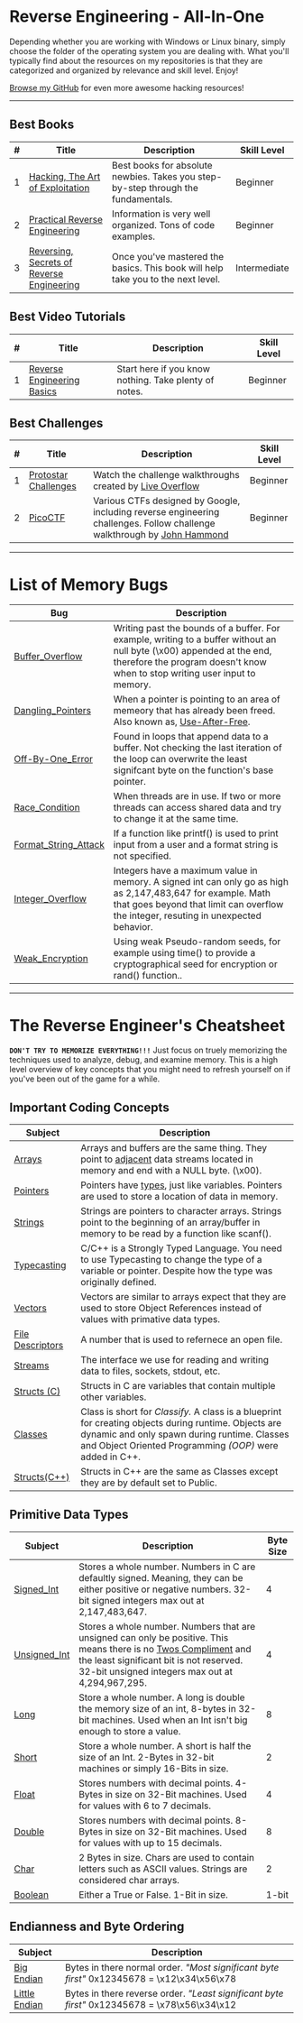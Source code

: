# Reverse Engineering - All-In-One
Depending whether you are working with Windows or Linux binary, simply choose the folder of the operating system you are dealing with.  What you'll typically find about the resources on my repositories is that they are categorized and organized by relevance and skill level.  Enjoy!

[Browse my GitHub](https://github.com/Kennyslaboratory?tab=repositories) for even more awesome hacking resources!

------------------

## Best Books
| # | Title | Description | Skill Level |
| --- | --- | --- | --- |
| 1 | [Hacking, The Art of Exploitation](https://www.amazon.com/Hacking-Art-Exploitation-Jon-Erickson/dp/1593271441) | Best books for absolute newbies. Takes you step-by-step through the fundamentals.| Beginner |
| 2 | [Practical Reverse Engineering](https://www.amazon.com/Practical-Reverse-Engineering-Reversing-Obfuscation/dp/1118787315) | Information is very well organized. Tons of code examples. | Beginner |
| 3 | [Reversing, Secrets of Reverse Engineering](https://www.amazon.com/Reversing-Secrets-Engineering-Eldad-Eilam/dp/0764574817) | Once you've mastered the basics. This book will help take you to the next level. | Intermediate |


## Best Video Tutorials
| # | Title | Description | Skill Level |
| --- | --- | --- | --- |
| 1 | [Reverse Engineering Basics](https://www.youtube.com/watch?v=a2EkORFcSZo) | Start here if you know nothing. Take plenty of notes. | Beginner |


## Best Challenges
| # | Title | Description | Skill Level |
| --- | --- | --- | --- |
| 1 | [Protostar Challenges](https://exploit-exercises.lains.space/protostar/stack0/) | Watch the challenge walkthroughs created by [Live Overflow](https://old.liveoverflow.com/binary_hacking/protostar/stack0.html) | Beginner |
| 2 | [PicoCTF](https://play.picoctf.org/practice?category=3&page=1) | Various CTFs designed by Google, including reverse engineering challenges.  Follow challenge walkthrough by [John Hammond](https://www.youtube.com/watch?v=uIkxsBgkpj8) | Beginner |

-----------------
# List of Memory Bugs
| Bug | Description |
| --- | --- |
| [Buffer_Overflow]() | Writing past the bounds of a buffer.  For example, writing to a buffer without an null byte (\x00) appended at the end, therefore the program doesn't know when to stop writing user input to memory. |
 [Dangling_Pointers]() | When a pointer is pointing to an area of memeory that has already been freed.  Also known as, [Use-After-Free](http://phrack.org/issues/57/9.html). |
| [Off-By-One_Error]() | Found in loops that append data to a buffer.  Not checking the last iteration of the loop can overwrite the least signifcant byte on the function's base pointer. |
| [Race_Condition]() | When threads are in use.  If two or more threads can access shared data and try to change it at the same time.  |
| [Format_String_Attack]() | If a function like printf() is used to print input from a user and a format string is not specified. |
| [Integer_Overflow]() | Integers have a maximum value in memory.  A signed int can only go as high as 2,147,483,647 for example.  Math that goes beyond that limit can overflow the integer, resuting in unexpected behavior. |
| [Weak_Encryption]() | Using weak Pseudo-random seeds, for example using time() to provide a cryptographical seed for encryption or rand() function.. |

-----------------
# The Reverse Engineer's Cheatsheet
**`DON'T TRY TO MEMORIZE EVERYTHING!!!`**
Just focus on truely memorizing the techniques used to analyze, debug, and examine memory.  This is a high level overview of key concepts that you might need to refresh yourself on if you've been out of the game for a while.

## Important Coding Concepts
| Subject | Description |
| --- | --- |
| [Arrays]() | Arrays and buffers are the same thing.  They point to [adjacent](https://www.merriam-webster.com/dictionary/adjacent) data streams located in memory and end with a NULL byte. (\x00). |
| [Pointers]() | Pointers have [types](https://www.learnjavaonline.org/en/Variables_and_Types), just like variables.  Pointers are used to store a location of data in memory. |
| [Strings]() | Strings are pointers to character arrays.  Strings point to the beginning of an array/buffer in memory to be read by a function like scanf(). |
| [Typecasting]() | C/C++ is a Strongly Typed Language.  You need to use Typecasting to change the type of a variable or pointer.  Despite how the type was originally defined. |
| [Vectors]() | Vectors are similar to arrays expect that they are used to store Object References instead of values with primative data types. |
| [File Descriptors]() | A number that is used to refernece an open file. |
| [Streams]() | The interface we use for reading and writing data to files, sockets, stdout, etc. |
| [Structs (C)]() | Structs in C are variables that contain multiple other variables. |
| [Classes]() | Class is short for _Classify._ A class is a blueprint for creating objects during runtime. Objects are dynamic and only spawn during runtime. Classes and Object Oriented Programming _(OOP)_ were added in C++. |
| [Structs(C++)]() | Structs in C++ are the same as Classes except they are by default set to Public. |

## Primitive Data Types
| Subject | Description | Byte Size |
| --- | --- | --- |
| [Signed_Int]() | Stores a whole number. Numbers in C are defaultly signed. Meaning, they can be either positive or negative numbers. 32-bit signed integers max out at 2,147,483,647. | 4 |
| [Unsigned_Int]() | Stores a whole number. Numbers that are unsigned can only be positive.  This means there is no [Twos Compliment](https://www.youtube.com/watch?v=lKTsv6iVxV4) and the least significant bit is not reserved. 32-bit unsigned integers max out at 4,294,967,295. | 4 |
| [Long]() | Store a whole number.  A long is double the memory size of an int, 8-bytes in 32-bit machines.  Used when an Int isn't big enough to store a value. | 8 |
| [Short]() | Store a whole number.  A short is half the size of an Int. 2-Bytes in 32-bit machines or simply 16-Bits in size. | 2 |
| [Float]() | Stores numbers with decimal points.  4-Bytes in size on 32-Bit machines.  Used for values with 6 to 7 decimals. | 4 |
| [Double]() | Stores numbers with decimal points. 8-Bytes in size on 32-Bit machines.  Used for values with up to 15 decimals. | 8 |
| [Char]() | 2 Bytes in size.  Chars are used to contain letters such as ASCII values. Strings are considered char arrays. | 2 |
| [Boolean]() | Either a True or False.  1-Bit in size. | 1-bit |

## Endianness and Byte Ordering
| Subject | Description |
| --- | --- |
| [Big Endian]() | Bytes in there normal order. _"Most significant byte first"_  0x12345678 = \x12\x34\x56\x78 |
| [Little Endian]() | Bytes in there reverse order. _"Least significant byte first"_  0x12345678 = \x78\x56\x34\x12 |




